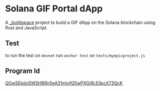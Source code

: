 # Solana GIF Portal dApp

A [_buildspace](https://buildspace.so/) project to build a GIF dApp on the Solana blockchain using Rust and JavaScript. 

## Test
to run the test on `devnet` run `anchor test` on `tests/myepicproject.js`

## Program Id
[QGwSEkdoSWSHBRn5eA31miyfQ5wPXGi9L63pcX73QcK](https://explorer.solana.com/address/QGwSEkdoSWSHBRn5eA31miyfQ5wPXGi9L63pcX73QcK?cluster=devnet&utm_source=buildspace.so&utm_medium=buildspace_project)


